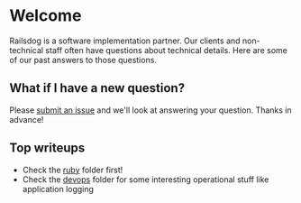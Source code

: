 # Welcome

Railsdog is a software implementation partner.  Our clients and non-technical staff often have questions about technical details.  Here are some of our past answers to those questions.

## What if I have a new question?

Please [submit an issue](https://github.com/railsdog/tech-training/issues) and we'll look at answering your question.  Thanks in advance!

## Top writeups

* Check the [ruby](ruby) folder first!
* Check the [devops](devops) folder for some interesting operational stuff like application logging
